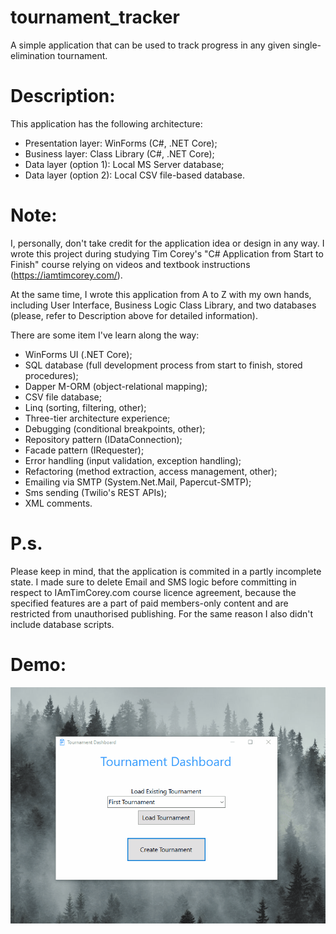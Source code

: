# tournament_tracker
A simple application that can be used to track progress in any given single-elimination tournament. 

# Description:

This application has the following architecture:

- Presentation layer: WinForms (C#, .NET Core);
- Business layer: Class Library (C#, .NET Core);
- Data layer (option 1): Local MS Server database;
- Data layer (option 2): Local CSV file-based database.

# Note: 
I, personally, don't take credit for the application idea or design in any way. I wrote this project during studying Tim Corey's "C# Application from Start to Finish" course relying on videos and textbook instructions (https://iamtimcorey.com/). 

At the same time, I wrote this application from A to Z with my own hands, including User Interface, Business Logic Class Library, and two databases (please, refer to Description above for detailed information).

There are some item I've learn along the way:

- WinForms UI (.NET Core);
- SQL database (full development process from start to finish, stored procedures);
- Dapper M-ORM (object-relational mapping);
- CSV file database;
- Linq (sorting, filtering, other);
- Three-tier architecture experience;
- Debugging (conditional breakpoints, other);
- Repository pattern (IDataConnection);
- Facade pattern (IRequester);
- Error handling (input validation, exception handling);
- Refactoring (method extraction, access management, other);
- Emailing via SMTP (System.Net.Mail, Papercut-SMTP);
- Sms sending (Twilio's REST APIs);
- XML comments.

# P.s.

Please keep in mind, that the application is commited in a partly incomplete state. I made sure to delete Email and SMS logic before committing in respect to IAmTimCorey.com course licence agreement, because the specified features are a part of paid members-only content and are restricted from unauthorised publishing. For the same reason I also didn't include database scripts.

# Demo:

![](demo.gif)
